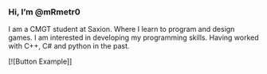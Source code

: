 ### Hi, I’m @mRmetr0
I am a CMGT student at Saxion. Where I learn to program and design games. 
I am interested in developing my programming skills. Having worked with C++, C# and python in the past.

[![Button Example]]
